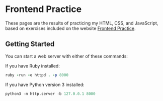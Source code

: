 # Frontend Practice

These pages are the results of practicing my HTML, CSS, and JavaScript, based on exercises included on the website [Frontend Practice](https://www.frontendpractice.com/).

## Getting Started

You can start a web server with either of these commands:

If you have Ruby installed:

```ruby
ruby -run -e httpd . -p 8000
```

If you have Python version 3 installed:

```python
python3 -m http.server -b 127.0.0.1 8000
```

